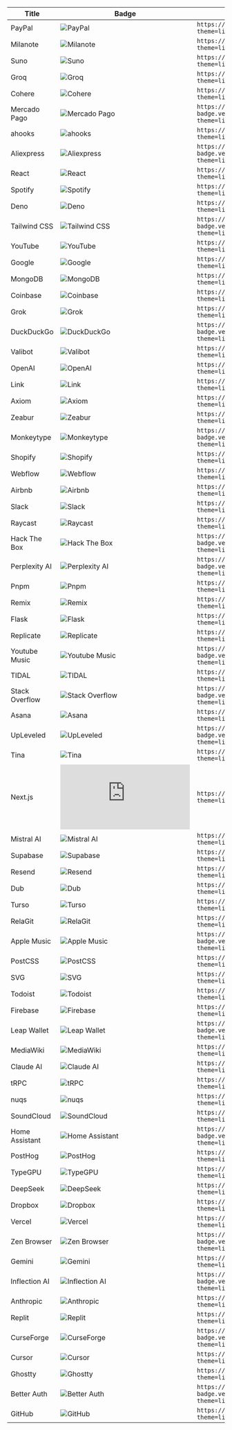 
| Title | Badge | Markdown |
| --- | --- | --- |
| PayPal | ![PayPal](https://svgl-badge.vercel.app/api/Payment/PayPal?theme=light&wordmark=true) | `https://svgl-badge.vercel.app/api/Payment/PayPal?theme=light&wordmark=true` |
| Milanote | ![Milanote](https://svgl-badge.vercel.app/api/Software/Milanote?theme=light&wordmark=true) | `https://svgl-badge.vercel.app/api/Software/Milanote?theme=light&wordmark=true` |
| Suno | ![Suno](https://svgl-badge.vercel.app/api/AI/Suno?theme=light&wordmark=true) | `https://svgl-badge.vercel.app/api/AI/Suno?theme=light&wordmark=true` |
| Groq | ![Groq](https://svgl-badge.vercel.app/api/AI/Groq?theme=light&wordmark=true) | `https://svgl-badge.vercel.app/api/AI/Groq?theme=light&wordmark=true` |
| Cohere | ![Cohere](https://svgl-badge.vercel.app/api/AI/Cohere?theme=light&wordmark=true) | `https://svgl-badge.vercel.app/api/AI/Cohere?theme=light&wordmark=true` |
| Mercado Pago | ![Mercado Pago](https://svgl-badge.vercel.app/api/Payment/Mercado%20Pago?theme=light&wordmark=true) | `https://svgl-badge.vercel.app/api/Payment/Mercado%20Pago?theme=light&wordmark=true` |
| ahooks | ![ahooks](https://svgl-badge.vercel.app/api/Library/ahooks?theme=light&wordmark=true) | `https://svgl-badge.vercel.app/api/Library/ahooks?theme=light&wordmark=true` |
| Aliexpress | ![Aliexpress](https://svgl-badge.vercel.app/api/Software/Aliexpress?theme=light&wordmark=true) | `https://svgl-badge.vercel.app/api/Software/Aliexpress?theme=light&wordmark=true` |
| React | ![React](https://svgl-badge.vercel.app/api/Library/React?theme=light&wordmark=true) | `https://svgl-badge.vercel.app/api/Library/React?theme=light&wordmark=true` |
| Spotify | ![Spotify](https://svgl-badge.vercel.app/api/Music/Spotify?theme=light&wordmark=true) | `https://svgl-badge.vercel.app/api/Music/Spotify?theme=light&wordmark=true` |
| Deno | ![Deno](https://svgl-badge.vercel.app/api/Library/Deno?theme=light&wordmark=true) | `https://svgl-badge.vercel.app/api/Library/Deno?theme=light&wordmark=true` |
| Tailwind CSS | ![Tailwind CSS](https://svgl-badge.vercel.app/api/Framework/Tailwind%20CSS?theme=light&wordmark=true) | `https://svgl-badge.vercel.app/api/Framework/Tailwind%20CSS?theme=light&wordmark=true` |
| YouTube | ![YouTube](https://svgl-badge.vercel.app/api/Google/YouTube?theme=light&wordmark=true) | `https://svgl-badge.vercel.app/api/Google/YouTube?theme=light&wordmark=true` |
| Google | ![Google](https://svgl-badge.vercel.app/api/Google/Google?theme=light&wordmark=true) | `https://svgl-badge.vercel.app/api/Google/Google?theme=light&wordmark=true` |
| MongoDB | ![MongoDB](https://svgl-badge.vercel.app/api/Database/MongoDB?theme=light&wordmark=true) | `https://svgl-badge.vercel.app/api/Database/MongoDB?theme=light&wordmark=true` |
| Coinbase | ![Coinbase](https://svgl-badge.vercel.app/api/Crypto/Coinbase?theme=light&wordmark=true) | `https://svgl-badge.vercel.app/api/Crypto/Coinbase?theme=light&wordmark=true` |
| Grok | ![Grok](https://svgl-badge.vercel.app/api/AI/Grok?theme=light&wordmark=true) | `https://svgl-badge.vercel.app/api/AI/Grok?theme=light&wordmark=true` |
| DuckDuckGo | ![DuckDuckGo](https://svgl-badge.vercel.app/api/Browser/DuckDuckGo?theme=light&wordmark=true) | `https://svgl-badge.vercel.app/api/Browser/DuckDuckGo?theme=light&wordmark=true` |
| Valibot | ![Valibot](https://svgl-badge.vercel.app/api/Library/Valibot?theme=light&wordmark=true) | `https://svgl-badge.vercel.app/api/Library/Valibot?theme=light&wordmark=true` |
| OpenAI | ![OpenAI](https://svgl-badge.vercel.app/api/AI/OpenAI?theme=light&wordmark=true) | `https://svgl-badge.vercel.app/api/AI/OpenAI?theme=light&wordmark=true` |
| Link | ![Link](https://svgl-badge.vercel.app/api/Crypto/Link?theme=light&wordmark=true) | `https://svgl-badge.vercel.app/api/Crypto/Link?theme=light&wordmark=true` |
| Axiom | ![Axiom](https://svgl-badge.vercel.app/api/Software/Axiom?theme=light&wordmark=true) | `https://svgl-badge.vercel.app/api/Software/Axiom?theme=light&wordmark=true` |
| Zeabur | ![Zeabur](https://svgl-badge.vercel.app/api/Hosting/Zeabur?theme=light&wordmark=true) | `https://svgl-badge.vercel.app/api/Hosting/Zeabur?theme=light&wordmark=true` |
| Monkeytype | ![Monkeytype](https://svgl-badge.vercel.app/api/Software/Monkeytype?theme=light&wordmark=true) | `https://svgl-badge.vercel.app/api/Software/Monkeytype?theme=light&wordmark=true` |
| Shopify | ![Shopify](https://svgl-badge.vercel.app/api/CMS/Shopify?theme=light&wordmark=true) | `https://svgl-badge.vercel.app/api/CMS/Shopify?theme=light&wordmark=true` |
| Webflow | ![Webflow](https://svgl-badge.vercel.app/api/CMS/Webflow?theme=light&wordmark=true) | `https://svgl-badge.vercel.app/api/CMS/Webflow?theme=light&wordmark=true` |
| Airbnb | ![Airbnb](https://svgl-badge.vercel.app/api/Software/Airbnb?theme=light&wordmark=true) | `https://svgl-badge.vercel.app/api/Software/Airbnb?theme=light&wordmark=true` |
| Slack | ![Slack](https://svgl-badge.vercel.app/api/Software/Slack?theme=light&wordmark=true) | `https://svgl-badge.vercel.app/api/Software/Slack?theme=light&wordmark=true` |
| Raycast | ![Raycast](https://svgl-badge.vercel.app/api/Software/Raycast?theme=light&wordmark=true) | `https://svgl-badge.vercel.app/api/Software/Raycast?theme=light&wordmark=true` |
| Hack The Box | ![Hack The Box](https://svgl-badge.vercel.app/api/Cybersecurity/Hack%20The%20Box?theme=light&wordmark=true) | `https://svgl-badge.vercel.app/api/Cybersecurity/Hack%20The%20Box?theme=light&wordmark=true` |
| Perplexity AI | ![Perplexity AI](https://svgl-badge.vercel.app/api/AI/Perplexity%20AI?theme=light&wordmark=true) | `https://svgl-badge.vercel.app/api/AI/Perplexity%20AI?theme=light&wordmark=true` |
| Pnpm | ![Pnpm](https://svgl-badge.vercel.app/api/Software/Pnpm?theme=light&wordmark=true) | `https://svgl-badge.vercel.app/api/Software/Pnpm?theme=light&wordmark=true` |
| Remix | ![Remix](https://svgl-badge.vercel.app/api/Framework/Remix?theme=light&wordmark=true) | `https://svgl-badge.vercel.app/api/Framework/Remix?theme=light&wordmark=true` |
| Flask | ![Flask](https://svgl-badge.vercel.app/api/Framework/Flask?theme=light&wordmark=true) | `https://svgl-badge.vercel.app/api/Framework/Flask?theme=light&wordmark=true` |
| Replicate | ![Replicate](https://svgl-badge.vercel.app/api/AI/Replicate?theme=light&wordmark=true) | `https://svgl-badge.vercel.app/api/AI/Replicate?theme=light&wordmark=true` |
| Youtube Music | ![Youtube Music](https://svgl-badge.vercel.app/api/Google/Youtube%20Music?theme=light&wordmark=true) | `https://svgl-badge.vercel.app/api/Google/Youtube%20Music?theme=light&wordmark=true` |
| TIDAL | ![TIDAL](https://svgl-badge.vercel.app/api/Music/TIDAL?theme=light&wordmark=true) | `https://svgl-badge.vercel.app/api/Music/TIDAL?theme=light&wordmark=true` |
| Stack Overflow | ![Stack Overflow](https://svgl-badge.vercel.app/api/Software/Stack%20Overflow?theme=light&wordmark=true) | `https://svgl-badge.vercel.app/api/Software/Stack%20Overflow?theme=light&wordmark=true` |
| Asana | ![Asana](https://svgl-badge.vercel.app/api/Software/Asana?theme=light&wordmark=true) | `https://svgl-badge.vercel.app/api/Software/Asana?theme=light&wordmark=true` |
| UpLeveled | ![UpLeveled](https://svgl-badge.vercel.app/api/Education/UpLeveled?theme=light&wordmark=true) | `https://svgl-badge.vercel.app/api/Education/UpLeveled?theme=light&wordmark=true` |
| Tina | ![Tina](https://svgl-badge.vercel.app/api/CMS/Tina?theme=light&wordmark=true) | `https://svgl-badge.vercel.app/api/CMS/Tina?theme=light&wordmark=true` |
| Next.js | ![Next.js](https://svgl-badge.vercel.app/api/Framework/Next.js?theme=light&wordmark=true) | `https://svgl-badge.vercel.app/api/Framework/Next.js?theme=light&wordmark=true` |
| Mistral AI | ![Mistral AI](https://svgl-badge.vercel.app/api/AI/Mistral%20AI?theme=light&wordmark=true) | `https://svgl-badge.vercel.app/api/AI/Mistral%20AI?theme=light&wordmark=true` |
| Supabase | ![Supabase](https://svgl-badge.vercel.app/api/Database/Supabase?theme=light&wordmark=true) | `https://svgl-badge.vercel.app/api/Database/Supabase?theme=light&wordmark=true` |
| Resend | ![Resend](https://svgl-badge.vercel.app/api/Software/Resend?theme=light&wordmark=true) | `https://svgl-badge.vercel.app/api/Software/Resend?theme=light&wordmark=true` |
| Dub | ![Dub](https://svgl-badge.vercel.app/api/Software/Dub?theme=light&wordmark=true) | `https://svgl-badge.vercel.app/api/Software/Dub?theme=light&wordmark=true` |
| Turso | ![Turso](https://svgl-badge.vercel.app/api/Database/Turso?theme=light&wordmark=true) | `https://svgl-badge.vercel.app/api/Database/Turso?theme=light&wordmark=true` |
| RelaGit | ![RelaGit](https://svgl-badge.vercel.app/api/Software/RelaGit?theme=light&wordmark=true) | `https://svgl-badge.vercel.app/api/Software/RelaGit?theme=light&wordmark=true` |
| Apple Music | ![Apple Music](https://svgl-badge.vercel.app/api/Music/Apple%20Music?theme=light&wordmark=true) | `https://svgl-badge.vercel.app/api/Music/Apple%20Music?theme=light&wordmark=true` |
| PostCSS | ![PostCSS](https://svgl-badge.vercel.app/api/Compiler/PostCSS?theme=light&wordmark=true) | `https://svgl-badge.vercel.app/api/Compiler/PostCSS?theme=light&wordmark=true` |
| SVG | ![SVG](https://svgl-badge.vercel.app/api/Design/SVG?theme=light&wordmark=true) | `https://svgl-badge.vercel.app/api/Design/SVG?theme=light&wordmark=true` |
| Todoist | ![Todoist](https://svgl-badge.vercel.app/api/Software/Todoist?theme=light&wordmark=true) | `https://svgl-badge.vercel.app/api/Software/Todoist?theme=light&wordmark=true` |
| Firebase | ![Firebase](https://svgl-badge.vercel.app/api/Google/Firebase?theme=light&wordmark=true) | `https://svgl-badge.vercel.app/api/Google/Firebase?theme=light&wordmark=true` |
| Leap Wallet | ![Leap Wallet](https://svgl-badge.vercel.app/api/Crypto/Leap%20Wallet?theme=light&wordmark=true) | `https://svgl-badge.vercel.app/api/Crypto/Leap%20Wallet?theme=light&wordmark=true` |
| MediaWiki | ![MediaWiki](https://svgl-badge.vercel.app/api/CMS/MediaWiki?theme=light&wordmark=true) | `https://svgl-badge.vercel.app/api/CMS/MediaWiki?theme=light&wordmark=true` |
| Claude AI | ![Claude AI](https://svgl-badge.vercel.app/api/AI/Claude%20AI?theme=light&wordmark=true) | `https://svgl-badge.vercel.app/api/AI/Claude%20AI?theme=light&wordmark=true` |
| tRPC | ![tRPC](https://svgl-badge.vercel.app/api/Framework/tRPC?theme=light&wordmark=true) | `https://svgl-badge.vercel.app/api/Framework/tRPC?theme=light&wordmark=true` |
| nuqs | ![nuqs](https://svgl-badge.vercel.app/api/Library/nuqs?theme=light&wordmark=true) | `https://svgl-badge.vercel.app/api/Library/nuqs?theme=light&wordmark=true` |
| SoundCloud | ![SoundCloud](https://svgl-badge.vercel.app/api/Music/SoundCloud?theme=light&wordmark=true) | `https://svgl-badge.vercel.app/api/Music/SoundCloud?theme=light&wordmark=true` |
| Home Assistant | ![Home Assistant](https://svgl-badge.vercel.app/api/IoT/Home%20Assistant?theme=light&wordmark=true) | `https://svgl-badge.vercel.app/api/IoT/Home%20Assistant?theme=light&wordmark=true` |
| PostHog | ![PostHog](https://svgl-badge.vercel.app/api/Devtool/PostHog?theme=light&wordmark=true) | `https://svgl-badge.vercel.app/api/Devtool/PostHog?theme=light&wordmark=true` |
| TypeGPU | ![TypeGPU](https://svgl-badge.vercel.app/api/Library/TypeGPU?theme=light&wordmark=true) | `https://svgl-badge.vercel.app/api/Library/TypeGPU?theme=light&wordmark=true` |
| DeepSeek | ![DeepSeek](https://svgl-badge.vercel.app/api/AI/DeepSeek?theme=light&wordmark=true) | `https://svgl-badge.vercel.app/api/AI/DeepSeek?theme=light&wordmark=true` |
| Dropbox | ![Dropbox](https://svgl-badge.vercel.app/api/Hosting/Dropbox?theme=light&wordmark=true) | `https://svgl-badge.vercel.app/api/Hosting/Dropbox?theme=light&wordmark=true` |
| Vercel | ![Vercel](https://svgl-badge.vercel.app/api/Hosting/Vercel?theme=light&wordmark=true) | `https://svgl-badge.vercel.app/api/Hosting/Vercel?theme=light&wordmark=true` |
| Zen Browser | ![Zen Browser](https://svgl-badge.vercel.app/api/Browser/Zen%20Browser?theme=light&wordmark=true) | `https://svgl-badge.vercel.app/api/Browser/Zen%20Browser?theme=light&wordmark=true` |
| Gemini | ![Gemini](https://svgl-badge.vercel.app/api/AI/Gemini?theme=light&wordmark=true) | `https://svgl-badge.vercel.app/api/AI/Gemini?theme=light&wordmark=true` |
| Inflection AI | ![Inflection AI](https://svgl-badge.vercel.app/api/AI/Inflection%20AI?theme=light&wordmark=true) | `https://svgl-badge.vercel.app/api/AI/Inflection%20AI?theme=light&wordmark=true` |
| Anthropic | ![Anthropic](https://svgl-badge.vercel.app/api/AI/Anthropic?theme=light&wordmark=true) | `https://svgl-badge.vercel.app/api/AI/Anthropic?theme=light&wordmark=true` |
| Replit | ![Replit](https://svgl-badge.vercel.app/api/Software/Replit?theme=light&wordmark=true) | `https://svgl-badge.vercel.app/api/Software/Replit?theme=light&wordmark=true` |
| CurseForge | ![CurseForge](https://svgl-badge.vercel.app/api/Community/CurseForge?theme=light&wordmark=true) | `https://svgl-badge.vercel.app/api/Community/CurseForge?theme=light&wordmark=true` |
| Cursor | ![Cursor](https://svgl-badge.vercel.app/api/Software/Cursor?theme=light&wordmark=true) | `https://svgl-badge.vercel.app/api/Software/Cursor?theme=light&wordmark=true` |
| Ghostty | ![Ghostty](https://svgl-badge.vercel.app/api/Software/Ghostty?theme=light&wordmark=true) | `https://svgl-badge.vercel.app/api/Software/Ghostty?theme=light&wordmark=true` |
| Better Auth | ![Better Auth](https://svgl-badge.vercel.app/api/Authentication/Better%20Auth?theme=light&wordmark=true) | `https://svgl-badge.vercel.app/api/Authentication/Better%20Auth?theme=light&wordmark=true` |
| GitHub | ![GitHub](https://svgl-badge.vercel.app/api/Software/GitHub?theme=light&wordmark=true) | `https://svgl-badge.vercel.app/api/Software/GitHub?theme=light&wordmark=true` |
